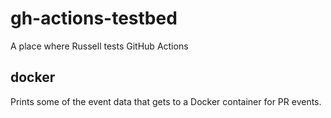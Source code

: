 # gh-actions-testbed
A place where Russell tests GitHub Actions

## docker
Prints some of the event data that gets to a Docker container for PR events.
